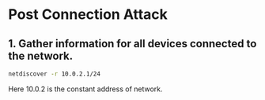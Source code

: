 # Post Connection Attack


## 1. Gather information for all devices connected to the network.
``` bash
netdiscover -r 10.0.2.1/24
```
Here 10.0.2 is the constant address of network.
